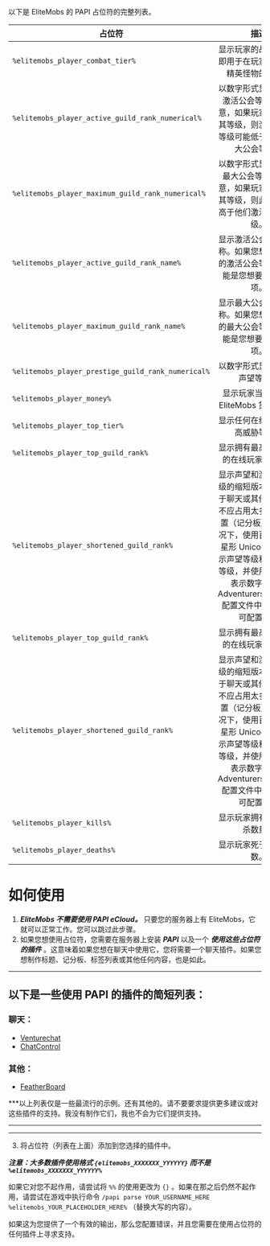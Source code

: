 以下是 EliteMobs 的 PAPI 占位符的完整列表。

| 占位符                                                |                                                                      描述                                                                      |
|----------------------------------------------------|:--------------------------------------------------------------------------------------------------------------------------------------------:|
| `%elitemobs_player_combat_tier%`                   |                                                         显示玩家的战斗等级，即用于在玩家周围生成精英怪物的等级。                                                         |
| `%elitemobs_player_active_guild_rank_numerical%`   |                                           以数字形式显示玩家的激活公会等级。请注意，如果玩家故意降低其等级，则激活的公会等级可能低于实际的最大公会等级。                                            |
| `%elitemobs_player_maximum_guild_rank_numerical%`  |                                             以数字形式显示玩家的最大公会等级。请注意，如果玩家故意降低其等级，则此等级可能高于他们激活的公会等级。                                              |
| `%elitemobs_player_active_guild_rank_name%`        |                                                  显示激活公会等级的名称。如果您想显示玩家的激活公会等级，这可能是您想要使用的选项。                                                   |
| `%elitemobs_player_maximum_guild_rank_name%`       |                                                  显示最大公会等级的名称。如果您想显示玩家的最大公会等级，这可能是您想要使用的选项。                                                   |
| `%elitemobs_player_prestige_guild_rank_numerical%` |                                                               以数字形式显示玩家的声望等级。                                                                |
| `%elitemobs_player_money%`                         |                                                          显示玩家当前拥有的 EliteMobs 货币数量。                                                           |
| `%elitemobs_player_top_tier%`                      |                                                               显示任何在线玩家的最高威胁等级。                                                               |
| `%elitemobs_player_top_guild_rank%`                |                                                             显示拥有最高公会等级的在线玩家的名称。                                                              |
| `%elitemobs_player_shortened_guild_rank%`          | 显示声望和激活公会等级的缩短版本，专门用于聊天或其他等级名称不应占用太多空间的位置（记分板）。默认情况下，使用百合花饰和星形 Unicode 分别表示声望等级和激活公会等级，并使用罗马数字表示数字。这在 AdventurersGuild.yml 配置文件中是 100% 可配置的。 |
| `%elitemobs_player_top_guild_rank%`                |                                                             显示拥有最高公会等级的在线玩家的名称。                                                              |
| `%elitemobs_player_shortened_guild_rank%`          | 显示声望和激活公会等级的缩短版本，专门用于聊天或其他等级名称不应占用太多空间的位置（记分板）。默认情况下，使用百合花饰和星形 Unicode 分别表示声望等级和激活公会等级，并使用罗马数字表示数字。这在 AdventurersGuild.yml 配置文件中是 100% 可配置的。 |
| `%elitemobs_player_kills%`                         |                                                                显示玩家拥有的精英击杀数量。                                                                |
| `%elitemobs_player_deaths%`                        |                                                                 显示玩家死于精英的次数。                                                                 |

# 如何使用

1) ***EliteMobs 不需要使用 PAPI eCloud。*** 只要您的服务器上有 EliteMobs，它就可以正常工作。您可以跳过此步骤。
2) 如果您想使用占位符，您需要在服务器上安装 ***PAPI*** 以及一个 ***使用这些占位符的插件***
   。这意味着如果您想在聊天中使用它，您将需要一个聊天插件。如果您想制作标题、记分板、标签列表或其他任何内容，也是如此。

-----

## 以下是一些使用 PAPI 的插件的简短列表：
### 聊天：
- [Venturechat](https://www.spigotmc.org/resources/venturechat.771/)
- [ChatControl](https://www.spigotmc.org/resources/chatcontrol%E2%84%A2-the-ultimate-chat-plugin-500-000-downloads-1-2-5-1-16-4.271/)
### 其他：
- [FeatherBoard](https://www.spigotmc.org/resources/featherboard.2691/)

***以上列表仅是一些最流行的示例。还有其他的。请不要要求提供更多建议或对这些插件的支持。我没有制作它们，我也不会为它们提供支持。
***

-----

3) 将占位符（列表在上面）添加到您选择的插件中。

***注意：大多数插件使用格式 `{elitemobs_XXXXXXX_YYYYYY}` 而不是 `%elitemobs_XXXXXXX_YYYYYY%`***

如果它对您不起作用，请尝试将 `%%` 的使用更改为 `{}`
。如果在那之后仍然不起作用，请尝试在游戏中执行命令 `/papi parse YOUR_USERNAME_HERE %elitemobs_YOUR_PLACEHOLDER_HERE%`
（替换大写的内容）。

如果这为您提供了一个有效的输出，那么您配置错误，并且您需要在使用占位符的任何插件上寻求支持。
